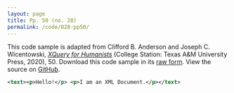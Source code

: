 ```yaml
---
layout: page
title: Pp. 50 (no. 28)
permalink: /code/028-pp50/
---
```


This code sample is adapted from Clifford B. Anderson and Joseph C. Wicentowski, 
[_XQuery for Humanists_](/) (College Station: Texas A&M University Press, 2020), 50. 
Download this code sample in its [raw form](/code/028-pp50/028-pp50.xml).
View the source on [GitHub](https://github.com/coding4humanists/xquery4humanists/blob/release/code/028-pp50/028-pp50.xml).

```xml
<text><p>Hello!</p> <p>I am an XML Document.</p></text>
```  
